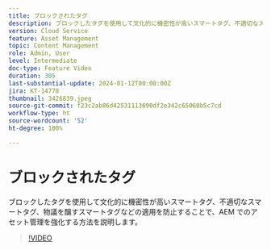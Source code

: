 ```yaml
---
title: ブロックされたタグ
description: ブロックしたタグを使用して文化的に機密性が高いスマートタグ、不適切なスマートタグ、物議を醸すスマートタグなどの適用を防止することで、AEM でのアセット管理を強化する方法を説明します。
version: Cloud Service
feature: Asset Management
topic: Content Management
role: Admin, User
level: Intermediate
doc-type: Feature Video
duration: 305
last-substantial-update: 2024-01-12T00:00:00Z
jira: KT-14778
thumbnail: 3426839.jpeg
source-git-commit: f23c2ab86d42531113690df2e342c65060b5c7cd
workflow-type: ht
source-wordcount: '52'
ht-degree: 100%

---
```



# ブロックされたタグ

ブロックしたタグを使用して文化的に機密性が高いスマートタグ、不適切なスマートタグ、物議を醸すスマートタグなどの適用を防止することで、AEM でのアセット管理を強化する方法を説明します。

>[!VIDEO](https://video.tv.adobe.com/v/3426839/?learn=on)
